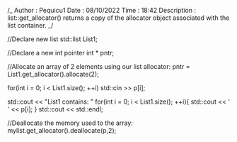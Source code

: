 /_
Author : Pequicu1
Date : 08/10/2022
Time : 18:42
Description : list::get_allocator() returns a copy of the allocator object associated with the list container.
_/

//Declare new list
std::list<int> List1;

//Declare a new int pointer
int \* pntr;

//Allocate an array of 2 elements using our list allocator:
pntr = List1.get_allocator().allocate(2);

for(int i = 0; i < List1.size(); ++i) std::cin >> p[i];

std::cout << "List1 contains: "
for(int i = 0; i < List1.size(); ++i){
std::cout << ' ' << p[i];
}
std::cout << std::endl;

//Deallocate the memory used to the array:
mylist.get_allocator().deallocate(p,2);
